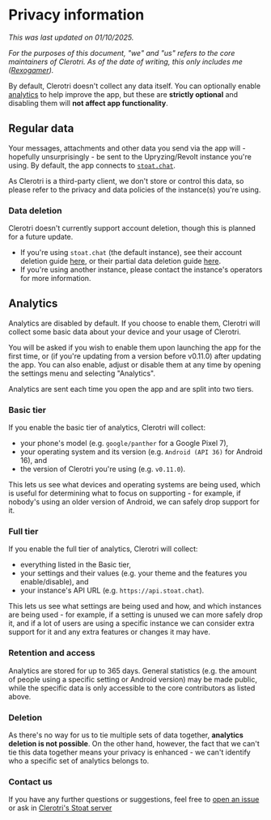 # Privacy information

_This was last updated on 01/10/2025._

_For the purposes of this document, "we" and "us" refers to the core maintainers of Clerotri. As of the date of writing, this only includes me ([Rexogamer](https://rexowo.dev))._

By default, Clerotri doesn't collect any data itself. You can optionally enable [analytics](#analytics) to help improve the app, but these are **strictly optional** and disabling them will **not affect app functionality**.

## Regular data

Your messages, attachments and other data you send via the app will - hopefully unsurprisingly - be sent to the Upryzing/Revolt instance you're using. By default, the app connects to [`stoat.chat`](https://stoat.chat).

As Clerotri is a third-party client, we don't store or control this data, so please refer to the privacy and data policies of the instance(s) you're using.

### Data deletion

Clerotri doesn't currently support account deletion, though this is planned for a future update.

- If you're using `stoat.chat` (the default instance), see their account deletion guide [here](https://support.revolt.chat/kb/account/deleting-your-account), or their partial data deletion guide [here](https://support.revolt.chat/kb/account/partial-deletion-pii).
- If you're using another instance, please contact the instance's operators for more information.

## Analytics

Analytics are disabled by default. If you choose to enable them, Clerotri will collect some basic data about your device and your usage of Clerotri.

You will be asked if you wish to enable them upon launching the app for the first time, or (if you're updating from a version before v0.11.0) after updating the app. You can also enable, adjust or disable them at any time by opening the settings menu and selecting "Analytics".

Analytics are sent each time you open the app and are split into two tiers.

### Basic tier

If you enable the basic tier of analytics, Clerotri will collect:

- your phone's model (e.g. `google/panther` for a Google Pixel 7),
- your operating system and its version (e.g. `Android (API 36)` for Android 16), and
- the version of Clerotri you're using (e.g. `v0.11.0`).

This lets us see what devices and operating systems are being used, which is useful for determining what to focus on supporting - for example, if nobody's using an older version of Android, we can safely drop support for it.

### Full tier

If you enable the full tier of analytics, Clerotri will collect:

- everything listed in the Basic tier,
- your settings and their values (e.g. your theme and the features you enable/disable), and
- your instance's API URL (e.g. `https://api.stoat.chat`).

This lets us see what settings are being used and how, and which instances are being used - for example, if a setting is unused we can more safely drop it, and if a lot of users are using a specific instance we can consider extra support for it and any extra features or changes it may have.

### Retention and access

Analytics are stored for up to 365 days. General statistics (e.g. the amount of people using a specific setting or Android version) may be made public, while the specific data is only accessible to the core contributors as listed above.

### Deletion

As there's no way for us to tie multiple sets of data together, **analytics deletion is not possible**. On the other hand, however, the fact that we can't tie this data together means your privacy is enhanced - we can't identify who a specific set of analytics belongs to.

### Contact us

If you have any further questions or suggestions, feel free to [open an issue](https://github.com/upryzing/clerotri/issues/new) or ask in [Clerotri's Stoat server](https://rvlt.gg/clerotri)
